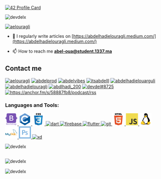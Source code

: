 [![42 Profile Card](https://1337-readme.vercel.app/api/profile?cursus=42cursus&dark=true&login=abel-oua)](https://github.com/mohouyizme/1337-readme)

<p align="left"> <img src="https://komarev.com/ghpvc/?username=devdelx&label=Profile%20views&color=0e75b6&style=flat" alt="devdelx" /> </p>

<p align="left"> <a href="https://twitter.com/aelouragli" target="blank"><img src="https://img.shields.io/twitter/follow/aelouragli?logo=twitter&style=for-the-badge" alt="aelouragli" /></a> </p>

- 📝 I regularly write articles on [https://abdelhadielouragli.medium.com/](https://abdelhadielouragli.medium.com/)

- 📫 How to reach me **abel-oua@student.1337.ma**
## Contact me

<p align="left">
<a href="https://twitter.com/aelouragli" target="blank"><img align="center" src="https://raw.githubusercontent.com/rahuldkjain/github-profile-readme-generator/master/src/images/icons/Social/twitter.svg" alt="aelouragli" height="30" width="40" /></a>
<a href="https://linkedin.com/in/abdelprod" target="blank"><img align="center" src="https://raw.githubusercontent.com/rahuldkjain/github-profile-readme-generator/master/src/images/icons/Social/linked-in-alt.svg" alt="abdelprod" height="30" width="40" /></a>
<a href="https://fb.com/abdelvibes" target="blank"><img align="center" src="https://raw.githubusercontent.com/rahuldkjain/github-profile-readme-generator/master/src/images/icons/Social/facebook.svg" alt="abdelvibes" height="30" width="40" /></a>
<a href="https://instagram.com/itsabdelll" target="blank"><img align="center" src="https://raw.githubusercontent.com/rahuldkjain/github-profile-readme-generator/master/src/images/icons/Social/instagram.svg" alt="itsabdelll" height="30" width="40" /></a>
<a href="https://www.behance.net/abdelhadielouarguli" target="blank"><img align="center" src="https://raw.githubusercontent.com/rahuldkjain/github-profile-readme-generator/master/src/images/icons/Social/behance.svg" alt="abdelhadielouarguli" height="30" width="40" /></a>
<a href="https://medium.com/abdelhadielouragli" target="blank"><img align="center" src="https://raw.githubusercontent.com/rahuldkjain/github-profile-readme-generator/master/src/images/icons/Social/medium.svg" alt="abdelhadielouragli" height="30" width="40" /></a>
<a href="https://www.hackerrank.com/abdlhadi_200" target="blank"><img align="center" src="https://raw.githubusercontent.com/rahuldkjain/github-profile-readme-generator/master/src/images/icons/Social/hackerrank.svg" alt="abdlhadi_200" height="30" width="40" /></a>
<a href="https://discord.gg/devdel#8725" target="blank"><img align="center" src="https://raw.githubusercontent.com/rahuldkjain/github-profile-readme-generator/master/src/images/icons/Social/discord.svg" alt="devdel#8725" height="30" width="40" /></a>
<a href="/https://anchor.fm/s/58887fb8/podcast/rss" target="blank"><img align="center" src="https://raw.githubusercontent.com/rahuldkjain/github-profile-readme-generator/master/src/images/icons/Social/rss.svg" alt="https://anchor.fm/s/58887fb8/podcast/rss" height="30" width="40" /></a>
</p>

<h3 align="left">Languages and Tools:</h3>
<p align="left"> <a href="https://getbootstrap.com" target="_blank" rel="noreferrer"> <img src="https://raw.githubusercontent.com/devicons/devicon/master/icons/bootstrap/bootstrap-plain-wordmark.svg" alt="bootstrap" width="40" height="40"/> </a> <a href="https://www.cprogramming.com/" target="_blank" rel="noreferrer"> <img src="https://raw.githubusercontent.com/devicons/devicon/master/icons/c/c-original.svg" alt="c" width="40" height="40"/> </a> <a href="https://www.w3schools.com/css/" target="_blank" rel="noreferrer"> <img src="https://raw.githubusercontent.com/devicons/devicon/master/icons/css3/css3-original-wordmark.svg" alt="css3" width="40" height="40"/> </a> <a href="https://dart.dev" target="_blank" rel="noreferrer"> <img src="https://www.vectorlogo.zone/logos/dartlang/dartlang-icon.svg" alt="dart" width="40" height="40"/> </a> <a href="https://firebase.google.com/" target="_blank" rel="noreferrer"> <img src="https://www.vectorlogo.zone/logos/firebase/firebase-icon.svg" alt="firebase" width="40" height="40"/> </a> <a href="https://flutter.dev" target="_blank" rel="noreferrer"> <img src="https://www.vectorlogo.zone/logos/flutterio/flutterio-icon.svg" alt="flutter" width="40" height="40"/> </a> <a href="https://git-scm.com/" target="_blank" rel="noreferrer"> <img src="https://www.vectorlogo.zone/logos/git-scm/git-scm-icon.svg" alt="git" width="40" height="40"/> </a> <a href="https://www.w3.org/html/" target="_blank" rel="noreferrer"> <img src="https://raw.githubusercontent.com/devicons/devicon/master/icons/html5/html5-original-wordmark.svg" alt="html5" width="40" height="40"/> </a> <a href="https://developer.mozilla.org/en-US/docs/Web/JavaScript" target="_blank" rel="noreferrer"> <img src="https://raw.githubusercontent.com/devicons/devicon/master/icons/javascript/javascript-original.svg" alt="javascript" width="40" height="40"/> </a> <a href="https://www.linux.org/" target="_blank" rel="noreferrer"> <img src="https://raw.githubusercontent.com/devicons/devicon/master/icons/linux/linux-original.svg" alt="linux" width="40" height="40"/> </a> <a href="https://www.mysql.com/" target="_blank" rel="noreferrer"> <img src="https://raw.githubusercontent.com/devicons/devicon/master/icons/mysql/mysql-original-wordmark.svg" alt="mysql" width="40" height="40"/> </a> <a href="https://www.photoshop.com/en" target="_blank" rel="noreferrer"> <img src="https://raw.githubusercontent.com/devicons/devicon/master/icons/photoshop/photoshop-line.svg" alt="photoshop" width="40" height="40"/> </a> <a href="https://www.adobe.com/products/xd.html" target="_blank" rel="noreferrer"> <img src="https://cdn.worldvectorlogo.com/logos/adobe-xd.svg" alt="xd" width="40" height="40"/> </a> </p>

<p>&nbsp;<img align="left" src="https://github-readme-stats.vercel.app/api/top-langs?username=devdelx&show_icons=true&locale=en&layout=compact" alt="devdelx" /></p>

##

<p><img align="center" src="https://github-readme-stats.vercel.app/api?username=devdelx&show_icons=true&locale=en" alt="devdelx" /></p>

<p><img align="center" src="https://github-readme-streak-stats.herokuapp.com/?user=devdelx&" alt="devdelx" /></p>

